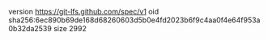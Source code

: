 version https://git-lfs.github.com/spec/v1
oid sha256:6ec890b69de168d68260603d5b0e4fd2023b6f9c4aa0f4e64f953a0b32da2539
size 2992
